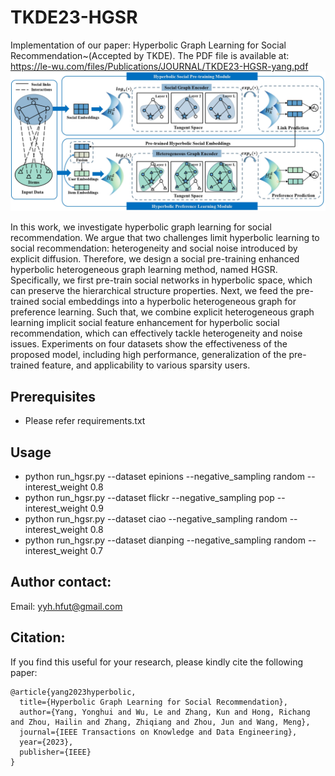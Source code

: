 # TKDE23-HGSR
Implementation of our paper: Hyperbolic Graph Learning for Social Recommendation~(Accepted by TKDE).
The PDF file is available at: https://le-wu.com/files/Publications/JOURNAL/TKDE23-HGSR-yang.pdf
![](https://github.com/yimutianyang/HGSR/blob/main/framework.jpg)

In this work, we investigate hyperbolic graph learning for social recommendation. 
We argue that two challenges limit hyperbolic learning to social recommendation: heterogeneity and social noise introduced by explicit diffusion.
Therefore, we design a social pre-training enhanced hyperbolic heterogeneous graph learning method, named HGSR.
Specifically, we first pre-train social networks in hyperbolic space, which can preserve the hierarchical structure properties. 
Next, we feed the pre-trained social embeddings into a hyperbolic heterogeneous graph for preference learning. 
Such that, we combine explicit heterogeneous graph learning implicit social feature enhancement for hyperbolic social recommendation, 
which can effectively tackle heterogeneity and noise issues. Experiments on four datasets show the effectiveness of the proposed model, 
including high performance, generalization of the pre-trained feature, and applicability to various sparsity users.

Prerequisites
-------------
* Please refer requirements.txt

Usage
-----
* python run_hgsr.py --dataset epinions --negative_sampling random --interest_weight 0.8
* python run_hgsr.py --dataset flickr --negative_sampling pop --interest_weight 0.9
* python run_hgsr.py --dataset ciao --negative_sampling random --interest_weight 0.8
* python run_hgsr.py --dataset dianping --negative_sampling random --interest_weight 0.7

Author contact:
--------------
Email: yyh.hfut@gmail.com

Citation:
--------------
If you find this useful for your research, please kindly cite the following paper:<be>
```
@article{yang2023hyperbolic,
  title={Hyperbolic Graph Learning for Social Recommendation},
  author={Yang, Yonghui and Wu, Le and Zhang, Kun and Hong, Richang and Zhou, Hailin and Zhang, Zhiqiang and Zhou, Jun and Wang, Meng},
  journal={IEEE Transactions on Knowledge and Data Engineering},
  year={2023},
  publisher={IEEE}
}
```
